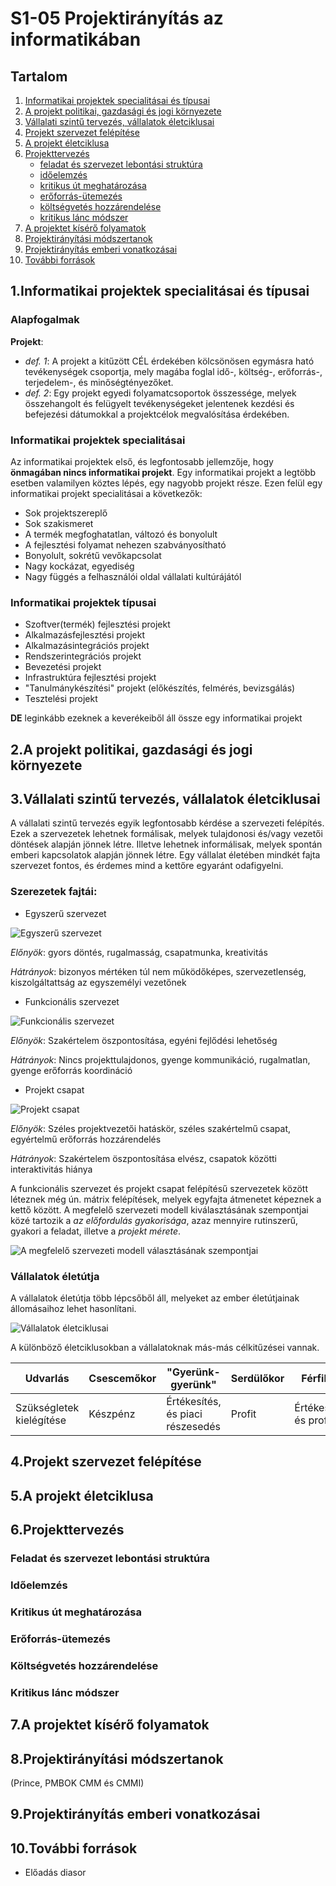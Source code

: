 S1-05 Projektirányítás az informatikában
=======================================
Tartalom
---------------------------------------


1. [Informatikai projektek specialitásai és típusai](#chapter01)
2. [A projekt politikai, gazdasági és jogi környezete](#chapter02)
3. [Vállalati szintű tervezés, vállalatok életciklusai](#chapter03)
4. [Projekt szervezet felépítése](#chapter04)
5. [A projekt életciklusa](#chapter05)
6. [Projekttervezés](#chapter06)
    + [feladat és szervezet lebontási struktúra](#section06_01)
    + [időelemzés](#section06_02)
    + [kritikus út meghatározása](#section06_03)
    + [erőforrás-ütemezés](#section06_04)
    + [költségvetés hozzárendelése](#section06_05)
    + [kritikus lánc módszer](#section06_06)
7. [A projektet kísérő folyamatok](#chapter07)
8. [Projektirányítási módszertanok](#chapter08)
9. [Projektirányítás emberi vonatkozásai](#chapter09)
10. [További források](#references)

1.Informatikai projektek specialitásai és típusai <a name="chapter01"></a>
---------------------------------------

### Alapfogalmak

**Projekt**: 

* _def. 1_: A projekt a kitűzött CÉL érdekében kölcsönösen egymásra ható tevékenységek csoportja, mely magába foglal
idő-, költség-, erőforrás-, terjedelem-, és minőségtényezőket.
* _def. 2_: Egy projekt egyedi folyamatcsoportok összessége, melyek összehangolt és felügyelt tevékenységeket jelentenek
kezdési és befejezési dátumokkal a projektcélok megvalósítása érdekében.

### Informatikai projektek specialitásai

Az informatikai projektek első, és legfontosabb jellemzője, hogy **önmagában nincs informatikai projekt**.
Egy informatikai projekt a legtöbb esetben valamilyen köztes lépés, egy nagyobb projekt része. Ezen felül egy
informatikai projekt specialitásai a következők:

* Sok projektszereplő
* Sok szakismeret
* A termék megfoghatatlan, változó és bonyolult
* A fejlesztési folyamat nehezen szabványosítható
* Bonyolult, sokrétű vevőkapcsolat
* Nagy kockázat, egyediség
* Nagy függés a felhasználói oldal vállalati kultúrájától

### Informatikai projektek típusai

* Szoftver(termék) fejlesztési projekt
* Alkalmazásfejlesztési projekt
* Alkalmazásintegrációs projekt
* Rendszerintegrációs projekt
* Bevezetési projekt
* Infrastruktúra fejlesztési projekt
* "Tanulmánykészítési" projekt (előkészítés, felmérés, bevizsgálás)
* Tesztelési projekt

**DE** leginkább ezeknek a keverékeiből áll össze egy informatikai projekt

2.A projekt politikai, gazdasági és jogi környezete <a name="chapter02"></a>
---------------------------------------
3.Vállalati szintű tervezés, vállalatok életciklusai <a name="chapter03"></a>
---------------------------------------

A vállalati szintű tervezés egyik legfontosabb kérdése a szervezeti felépítés. Ezek a szervezetek lehetnek formálisak,
melyek tulajdonosi és/vagy vezetői döntések alapján jönnek létre. Illetve lehetnek informálisak, melyek spontán emberi
kapcsolatok alapján jönnek létre. Egy vállalat életében mindkét fajta szervezet fontos, és érdemes mind a kettőre
egyaránt odafigyelni.

### Szerezetek fajtái:

* Egyszerű szervezet

![Egyszerű szervezet](img/egyszeru_szervezet.png)

_Előnyök_: gyors döntés, rugalmasság, csapatmunka, kreativitás

_Hátrányok_: bizonyos mértéken túl nem működőképes, szervezetlenség, kiszolgáltattság az egyszemélyi vezetőnek

* Funkcionális szervezet

![Funkcionális szervezet](img/funkcionalis_szervezet.png)

_Előnyök_: Szakértelem öszpontosítása, egyéni fejlődési lehetőség

_Hátrányok_: Nincs projekttulajdonos, gyenge kommunikáció, rugalmatlan, gyenge erőforrás koordináció

* Projekt csapat

![Projekt csapat](img/projekt_csapat.png)

_Előnyök_: Széles projektvezetői hatáskör, széles szakértelmű csapat, egyértelmű erőforrás hozzárendelés

_Hátrányok_: Szakértelem öszpontosítása elvész, csapatok közötti interaktivitás hiánya

A funkcionális szervezet és projekt csapat felépítésű szervezetek között léteznek még ún. mátrix felépítések, melyek
egyfajta átmenetet képeznek a kettő között. A megfelelő szervezeti modell kiválasztásának szempontjai közé tartozik 
a _az előfordulás gyakorisága_, azaz mennyire rutinszerű, gyakori a feladat, illetve a _projekt mérete_.

![A megfelelő szervezeti modell választásának szempontjai](img/szervezet_valasztas.png)

### Vállalatok életútja

A vállalatok életútja több lépcsőből áll, melyeket az ember életútjainak állomásaihoz lehet hasonlítani.

![Vállalatok életciklusai](img/vallalatok_eletciklusai.png)

A különböző életciklusokban a vállalatoknak más-más célkitűzései vannak.

| Udvarlás                 | Csescemőkor | "Gyerünk-gyerünk"                | Serdülőkor | Férfikor              | Megállapodás         | Arisztokrácia | Korai bürokrácia | Bürokrácia                      | Halál  |
|--------------------------|-------------|----------------------------------|------------|-----------------------|----------------------|---------------|------------------|---------------------------------|--------|
| Szükségletek kielégítése | Készpénz    | Értékesítés, és piaci részesedés | Profit     | Értékesítés és profit | Status quo megőrzése | ROI           | Egyéni túlélés   | Külső és belső vállalatpolitika | Csodák |

4.Projekt szervezet felépítése <a name="chapter04"></a>
---------------------------------------
5.A projekt életciklusa <a name="chapter05"></a>
---------------------------------------
6.Projekttervezés <a name="chapter06"></a>
---------------------------------------
### Feladat és szervezet lebontási struktúra <a name="section06_01"></a>

### Időelemzés <a name="section06_02"></a>

### Kritikus út meghatározása <a name="section06_03"></a>

### Erőforrás-ütemezés <a name="section06_04"></a>

### Költségvetés hozzárendelése <a name="section06_05"></a>

### Kritikus lánc módszer <a name="section06_06"></a>

7.A projektet kísérő folyamatok <a name="chapter07"></a>
---------------------------------------
8.Projektirányítási módszertanok <a name="chapter08"></a>
---------------------------------------

(Prince, PMBOK CMM és CMMI)

9.Projektirányítás emberi vonatkozásai <a name="chapter09"></a>
---------------------------------------
10.További források <a name="references"></a>
---------------------------------------
* Előadás diasor